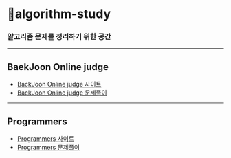 # 🔐algorithm-study
<u></u>
### 알고리즘 문제를 정리하기 위한 공간 
----------------------------------------
## BaekJoon Online judge
- [BackJoon Online judge 사이트](https://www.acmicpc.net/)
- [BackJoon Online judge 문제풀이](https://github.com/pjt-tech/algorithm-study/tree/master/BaekJoon)

----------------------------------------
## Programmers
- [Programmers 사이트](https://programmers.co.kr/)
- [Programmers 문제풀이](https://github.com/pjt-tech/algorithm-study/tree/master/Programmers) 
